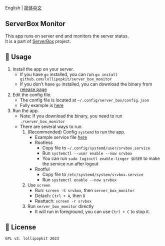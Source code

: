 English | [简体中文](README_zh.md)

## ServerBox Monitor
This app runs on server end and monitors the server status.  
It is a part of [ServerBox](https://github.com/lollipopkit/flutter_server_box) project.  

## 📖 Usage
1. Install the app on your server.
    - If you have `go` installed, you can run `go install github.com/lollipopkit/server_box_monitor`
    - If you don't have `go` installed, you can download the binary from [release page](https://github.com/lollipopkit/server_box_monitor/releases)
2. Edit the config file.
    - The config file is located at `~/.config/server_box/config.json`
    - Fully example is [here](doc/CONFIG.jsonc)
3. Run the app.
    - Note: If you download the binary, you need to run `./server_box_monitor`
    - There are several ways to run.
        1. (Recommended) Config `systemd` to run the app.
            - Example service file [here](doc/srvbox.service)
            - Rootless
                - Copy file to `~/.config/systemd/user/srvbox.service`
                - Run `systemctl --user enable --now srvbox`
                - You can run `sudo loginctl enable-linger $USER` to make the service run after logout
            - Rootful
                - Copy file to `/etc/systemd/system/srvbox.service`
                - Run `systemctl enable --now srvbox`
        2. Use `screen`
            - Run: `screen -S srvbox`, then `server_box_monitor`
            - Detach: `Ctrl + A`, then `D`
            - Reattach: `screen -r srvbox`
        3. Run `server_box_monitor` directly
            - It will run in foreground, you can use `Ctrl + C` to stop it.

## 🔖 License
`GPL v3. lollipopkit 2023`